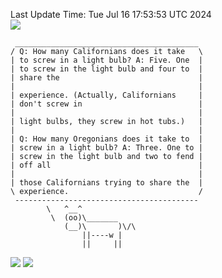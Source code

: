 Last Update Time: 
Tue Jul 16 17:53:53 UTC 2024
<br>![](https://img.shields.io/badge/%E5%A4%A7%E5%AE%B6-%E5%AE%89%E5%AE%89-green)<br>
```
 _________________________________________
/ Q: How many Californians does it take   \
| to screw in a light bulb? A: Five. One  |
| to screw in the light bulb and four to  |
| share the                               |
|                                         |
| experience. (Actually, Californians     |
| don't screw in                          |
|                                         |
| light bulbs, they screw in hot tubs.)   |
|                                         |
| Q: How many Oregonians does it take to  |
| screw in a light bulb? A: Three. One to |
| screw in the light bulb and two to fend |
| off all                                 |
|                                         |
| those Californians trying to share the  |
\ experience.                             /
 -----------------------------------------
        \   ^__^
         \  (oo)\_______
            (__)\       )\/\
                ||----w |
                ||     ||
```
![](https://github-readme-stats.vercel.app/api?username=chenlitw)
![](https://github-readme-stats.vercel.app/api/top-langs/?username=chenlitw)
